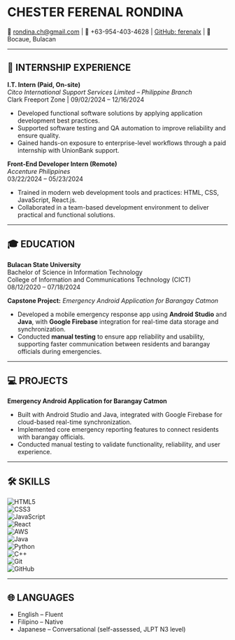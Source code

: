 # CHESTER FERENAL RONDINA
📧 rondina.ch@gmail.com | 📱 +63-954-403-4628 | [GitHub: ferenalx](https://github.com/ferenalx) | 📍 Bocaue, Bulacan  

---

## 🚀 INTERNSHIP EXPERIENCE

**I.T. Intern (Paid, On-site)**  
*Citco International Support Services Limited – Philippine Branch*  
Clark Freeport Zone | 09/02/2024 – 12/16/2024  
- Developed functional software solutions by applying application development best practices.  
- Supported software testing and QA automation to improve reliability and ensure quality.  
- Gained hands-on exposure to enterprise-level workflows through a paid internship with UnionBank support.  

**Front-End Developer Intern (Remote)**  
*Accenture Philippines*  
03/22/2024 – 05/23/2024  
- Trained in modern web development tools and practices: HTML, CSS, JavaScript, React.js.  
- Collaborated in a team-based development environment to deliver practical and functional solutions.  

---

## 🎓 EDUCATION

**Bulacan State University**  
Bachelor of Science in Information Technology  
College of Information and Communications Technology (CICT)  
08/12/2020 – 07/18/2024  

**Capstone Project:** *Emergency Android Application for Barangay Catmon*  
- Developed a mobile emergency response app using **Android Studio** and **Java**, with **Google Firebase** integration for real-time data storage and synchronization.  
- Conducted **manual testing** to ensure app reliability and usability, supporting faster communication between residents and barangay officials during emergencies.  

---

## 💻 PROJECTS

**Emergency Android Application for Barangay Catmon**  
- Built with Android Studio and Java, integrated with Google Firebase for cloud-based real-time synchronization.  
- Implemented core emergency reporting features to connect residents with barangay officials.  
- Conducted manual testing to validate functionality, reliability, and user experience.  

---

## 🛠 SKILLS

![HTML5](https://img.shields.io/badge/Code-HTML5-orange?logo=html5)  
![CSS3](https://img.shields.io/badge/Code-CSS3-blue?logo=css3)  
![JavaScript](https://img.shields.io/badge/Code-JavaScript-yellow?logo=javascript)  
![React](https://img.shields.io/badge/Framework-React-blue?logo=react)  
![AWS](https://img.shields.io/badge/Cloud-AWS-orange?logo=amazonaws)  
![Java](https://img.shields.io/badge/Language-Java-red?logo=openjdk)  
![Python](https://img.shields.io/badge/Language-Python-blue?logo=python)  
![C++](https://img.shields.io/badge/Language-C++-lightgrey?logo=c%2B%2B)  
![Git](https://img.shields.io/badge/Tools-Git-orange?logo=git)  
![GitHub](https://img.shields.io/badge/Tools-GitHub-black?logo=github)  

---

## 🌐 LANGUAGES

- English – Fluent  
- Filipino – Native  
- Japanese – Conversational (self-assessed, JLPT N3 level)  
